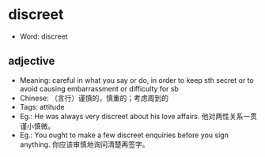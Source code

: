 # discreet

- Word: discreet

## adjective

- Meaning: careful in what you say or do, in order to keep sth secret or to avoid causing embarrassment or difficulty for sb
- Chinese: （言行）谨慎的，慎重的；考虑周到的
- Tags: attitude
- Eg.: He was always very discreet about his love affairs. 他对两性关系一贯谨小慎微。
- Eg.: You ought to make a few discreet enquiries before you sign anything. 你应该审慎地询问清楚再签字。

